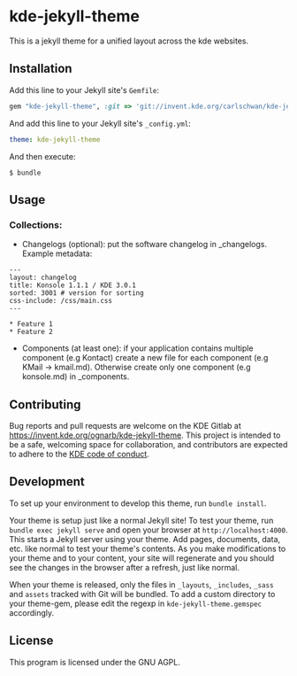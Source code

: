# kde-jekyll-theme

This is a jekyll theme for a unified layout across the kde websites.

## Installation

Add this line to your Jekyll site's `Gemfile`:

```ruby
gem "kde-jekyll-theme", :git => 'git://invent.kde.org/carlschwan/kde-jekyll-theme'
```

And add this line to your Jekyll site's `_config.yml`:

```yaml
theme: kde-jekyll-theme
```

And then execute:

    $ bundle

## Usage

### Collections:

* Changelogs (optional): put the software changelog in \_changelogs. Example metadata:
```
---
layout: changelog
title: Konsole 1.1.1 / KDE 3.0.1
sorted: 3001 # version for sorting
css-include: /css/main.css
---

* Feature 1
* Feature 2
```
* Components (at least one): if your application contains multiple component (e.g Kontact) create a new file for each component (e.g KMail &rarr; kmail.md). Otherwise create only one component (e.g konsole.md) in \_components.

## Contributing

Bug reports and pull requests are welcome on the KDE Gitlab at https://invent.kde.org/ognarb/kde-jekyll-theme. This project is intended to be a safe, welcoming space for collaboration, and contributors are expected to adhere to the [KDE code of conduct](https://kde.org/code-of-conduct/).

## Development

To set up your environment to develop this theme, run `bundle install`.

Your theme is setup just like a normal Jekyll site! To test your theme, run `bundle exec jekyll serve` and open your browser at `http://localhost:4000`. This starts a Jekyll server using your theme. Add pages, documents, data, etc. like normal to test your theme's contents. As you make modifications to your theme and to your content, your site will regenerate and you should see the changes in the browser after a refresh, just like normal.

When your theme is released, only the files in `_layouts`, `_includes`, `_sass` and `assets` tracked with Git will be bundled.
To add a custom directory to your theme-gem, please edit the regexp in `kde-jekyll-theme.gemspec` accordingly.

## License

This program is licensed under the GNU AGPL.
